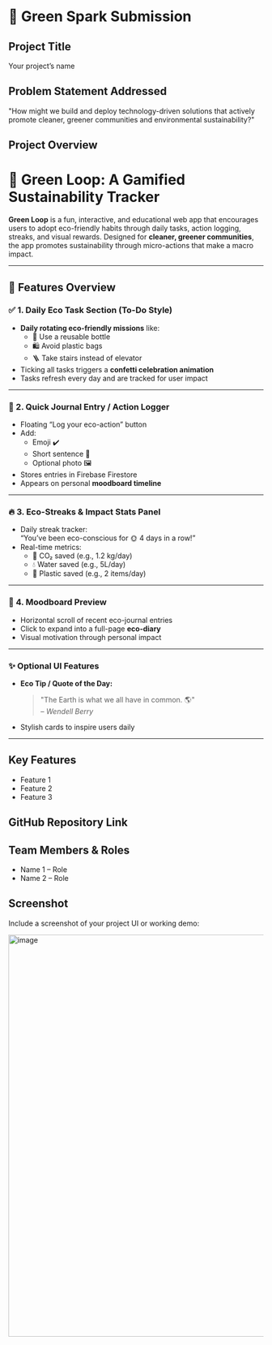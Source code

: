 # 🚀 Green Spark Submission

## Project Title
Your project’s name

## Problem Statement Addressed
"How might we build and deploy technology-driven solutions that actively promote cleaner, greener communities and environmental sustainability?"

## Project Overview
# 🌿 Green Loop: A Gamified Sustainability Tracker

**Green Loop** is a fun, interactive, and educational web app that encourages users to adopt eco-friendly habits through daily tasks, action logging, streaks, and visual rewards. Designed for **cleaner, greener communities**, the app promotes sustainability through micro-actions that make a macro impact.

---

## 📌 Features Overview

### ✅ 1. Daily Eco Task Section (To-Do Style)

- **Daily rotating eco-friendly missions** like:
  - 🍼 Use a reusable bottle  
  - 🛍️ Avoid plastic bags  
  - 🪜 Take stairs instead of elevator  
- Ticking all tasks triggers a **confetti celebration animation**
- Tasks refresh every day and are tracked for user impact

---

### 📝 2. Quick Journal Entry / Action Logger

- Floating “Log your eco-action” button
- Add:
  - Emoji ✔️  
  - Short sentence 🧠  
  - Optional photo 🖼️  
- Stores entries in Firebase Firestore
- Appears on personal **moodboard timeline**

---

### 🔥 3. Eco-Streaks & Impact Stats Panel

- Daily streak tracker:  
  “You’ve been eco-conscious for 🌞 4 days in a row!”
- Real-time metrics:
  - 🌿 CO₂ saved (e.g., 1.2 kg/day)  
  - 💧 Water saved (e.g., 5L/day)  
  - 🧴 Plastic saved (e.g., 2 items/day)

---

### 📸 4. Moodboard Preview

- Horizontal scroll of recent eco-journal entries
- Click to expand into a full-page **eco-diary**
- Visual motivation through personal impact

---

### ✨ Optional UI Features

- **Eco Tip / Quote of the Day:**  
  > "The Earth is what we all have in common. 🌎"  
  – *Wendell Berry*

- Stylish cards to inspire users daily

---



## Key Features
- Feature 1
- Feature 2
- Feature 3

## GitHub Repository Link
<!-- Paste your public repo link here -->

## Team Members & Roles
- Name 1 – Role
- Name 2 – Role

## Screenshot
Include a screenshot of your project UI or working demo:





<img width="1268" height="793" alt="image" src="https://github.com/user-attachments/assets/7605a336-16e8-4dfc-9c21-445cf7bd5878" />

